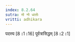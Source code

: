 ```yaml
---
index: 8.2.64
sutra: मो नो धातोः
vritti: adhikara
---
```


 पदस्य [8।1।16]  पूर्वत्रासिद्धम् [8।2।1] 